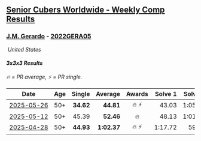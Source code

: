 <style>table {white-space: nowrap;}</style>
<link rel="stylesheet" type="text/css" href="/scw-comp/css/flags.css" />

## [Senior Cubers Worldwide - Weekly Comp Results](/scw-comp/results/)
### [J.M. Gerardo](README.md) - [2022GERA05](https://www.worldcubeassociation.org/persons/2022GERA05?event=333)

<i class="flag flag-US" />&nbsp;United States

#### 3x3x3 Results

<span style="white-space: nowrap;">🔥 = PR average</span>, <span style="white-space: nowrap;">⚡ = PR single</span>.

| Date | Age | Single | Average | Awards | Solve 1 | Solve 2 | Solve 3 | Solve 4 | Solve 5 | Video |
| :--: | :--: | --: | --: | :--: | --: | --: | --: | --: | --: | :-- |
| [2025-05-26](../../results/2025-05-26/333.md) | 50+ | **34.62** | **44.81** | 🔥 ⚡ | 43.03 | 1:05.42 | **34.62** | 39.55 | 51.84 | [Desktop](https://www.facebook.com/events/2135590763616965/permalink/2143920682783973) / [Mobile](https://m.facebook.com/events/2135590763616965?view=permalink&id=2143920682783973) |
| [2025-05-12](../../results/2025-05-12/333.md) | 50+ | 45.39 | **52.46** | 🔥 | 48.13 | 1:01.40 | 45.39 | 51.08 | 58.17 | [Desktop](https://www.facebook.com/events/1716950522530027/permalink/1726683544890058) / [Mobile](https://m.facebook.com/events/1716950522530027?view=permalink&id=1726683544890058) |
| [2025-04-28](../../results/2025-04-28/333.md) | 50+ | **44.93** | **1:02.37** | 🔥 ⚡ | 1:17.72 | 59.78 | **44.93** | 1:20.83 | 49.61 | [Desktop](https://www.facebook.com/events/686757560572325/permalink/707576268490454) / [Mobile](https://m.facebook.com/events/686757560572325?view=permalink&id=707576268490454) |


<!-- Global site tag (gtag.js) - Google Analytics -->
<script async src="https://www.googletagmanager.com/gtag/js?id=UA-86348435-3"></script>
<script>window.dataLayer = window.dataLayer || []; function gtag() {dataLayer.push(arguments);} gtag('js', new Date()); gtag('config', 'UA-86348435-3');</script>
